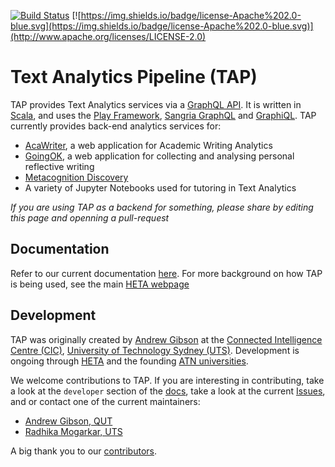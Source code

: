 [![Build Status](https://travis-ci.org/uts-cic/tap.svg?branch=master)](https://travis-ci.org/uts-cic/tap) [![https://img.shields.io/badge/license-Apache%202.0-blue.svg](https://img.shields.io/badge/license-Apache%202.0-blue.svg)](http://www.apache.org/licenses/LICENSE-2.0)

# Text Analytics Pipeline (TAP)

TAP provides Text Analytics services via a [GraphQL API](). It is written in [Scala](https://www.scala-lang.org), and uses the [Play Framework](https://www.playframework.com), [Sangria GraphQL](http://sangria-graphql.org) and [GraphiQL](https://github.com/graphql/graphiql).
TAP currently provides back-end analytics services for:
 - [AcaWriter](https://acawriter.uts.edu.au), a web application for Academic Writing Analytics
 - [GoingOK](http://goingok.hi2lab.io), a web application for collecting and analysing personal reflective writing
 - [Metacognition Discovery](http://hi2lab.io/metacognition/)
 - A variety of Jupyter Notebooks used for tutoring in Text Analytics
 
 *If you are using TAP as a backend for something, please share by editing this page and openning a pull-request* 

## Documentation

Refer to our current documentation [here](https://heta-io.github.io/tap/). For more background
on how TAP is being used, see the main [HETA webpage](http://heta.io)

## Development

TAP was originally created by [Andrew Gibson](http://GitHub.com/andrewresearch) at the [Connected Intelligence Centre (CIC)](http://utscic.edu.au), [University of Technology Sydney (UTS)](http://uts.edu.au). Development is ongoing through [HETA](http://heta.io) and the founding [ATN universities](https://www.atn.edu.au).

We welcome contributions to TAP. If you are interesting in contributing, take a look at the `developer` section of the [docs](https://heta-io.github.io/tap/), take a look at the current [Issues](), and or contact one of the current maintainers:

 - [Andrew Gibson, QUT](http://GitHub.com/andrewresearch)
 - [Radhika Mogarkar, UTS]()
 
A big thank you to our [contributors](https://github.com/heta-io/tap/graphs/contributors).





